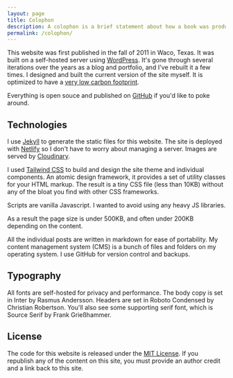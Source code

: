 ```yaml
---
layout: page
title: Colophon
description: A colophon is a brief statement about how a book was produced. In this case it explains how this website was made.
permalink: /colophon/
---
```


This website was first published in the fall of 2011 in Waco, Texas. It was built on a self-hosted server using [WordPress](https://wordpress.org/). It's gone through several iterations over the years as a blog and portfolio, and I've rebuilt it a few times. I designed and built the current version of the site myself. It is optimized to have a [very low carbon footprint](https://digitalbeacon.co/report/andrewstiefel-com). 

Everything is open souce and published on <a href="https://github.com/andrewstiefel/andrewstiefel.com">GitHub</a> if you'd like to poke around.

## Technologies
I use <a href="https://jekyllrb.com/" title="Jekyll">Jekyll</a> to generate the static files for this website. The site is deployed with <a href="https://www.netlify.com/" title="Netlify">Netlify</a> so I don't have to worry about managing a server. Images are served by <a href="https://cloudinary.com/">Cloudinary</a>.

I used <a href="https://tailwindcss.com/" title="Tailwind CSS">Tailwind CSS</a> to build and design the site theme and individual components. An atomic design framework, it provides a set of utility classes for your HTML markup. The result is a tiny CSS file (less than 10KB) without any of the bloat you find with other CSS frameworks. 

Scripts are vanilla Javascript. I wanted to avoid using any heavy JS libraries.

As a result the page size is under 500KB, and often under 200KB depending on the content.

All the individual posts are written in markdown for ease of portability. My content management system (CMS) is a bunch of files and folders on my operating system. I use GitHub for version control and backups.

## Typography
All fonts are self-hosted for privacy and performance. The body copy is set in Inter by Rasmus Andersson. Headers are set in Roboto Condensed by Christian Robertson. You'll also see some supporting serif font, which is Source Serif by Frank Grießhammer.

## License

The code for this website is released under the <a href="https://github.com/andrewstiefel/andrewstiefel.com/blob/master/LICENSE.md">MIT License</a>. If you republish any of the content on this site, you must provide an author credit and a link back to this site.